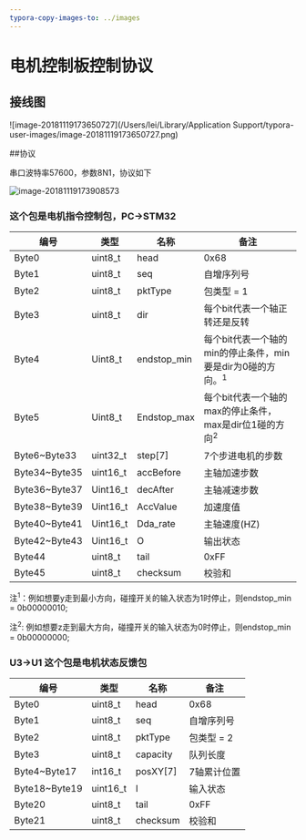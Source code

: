 ```yaml
---
typora-copy-images-to: ../images
---
```


# 电机控制板控制协议

## 接线图

![image-20181119173650727](/Users/lei/Library/Application Support/typora-user-images/image-20181119173650727.png)

##协议

串口波特率57600，参数8N1，协议如下

![image-20181119173908573](/Users/lei/Documents/workshop/githubleisong03/images/image-20181119173908573-2620348.png)

### 这个包是电机指令控制包，PC->STM32



| 编号          | 类型     | 名称        | 备注                                                         |
| ------------- | -------- | ----------- | ------------------------------------------------------------ |
| Byte0         | uint8_t  | head        | 0x68                                                         |
| Byte1         | uint8_t  | seq         | 自增序列号                                                   |
| Byte2         | uint8_t  | pktType     | 包类型 = 1                                                   |
| Byte3         | uint8_t  | dir         | 每个bit代表一个轴正转还是反转                                |
| Byte4         | Uint8_t  | endstop_min | 每个bit代表一个轴的min的停止条件，min要是dir为0碰的方向。<sup>1</sup> |
| Byte5         | Uint8_t  | Endstop_max | 每个bit代表一个轴的max的停止条件，max是dir位1碰的方向<sup>2</sup> |
| Byte6~Byte33  | uint32_t | step[7]     | 7个步进电机的步数                                            |
| Byte34~Byte35 | uint16_t | accBefore   | 主轴加速步数                                                 |
| Byte36~Byte37 | Uint16_t | decAfter    | 主轴减速步数                                                 |
| Byte38~Byte39 | Uint16_t | AccValue    | 加速度值                                                     |
| Byte40~Byte41 | Uint16_t | Dda_rate    | 主轴速度(HZ)                                                 |
| Byte42~Byte43 | Uint16_t | O           | 输出状态                                                     |
| Byte44        | uint8_t  | tail        | 0xFF                                                         |
| Byte45        | uint8_t  | checksum    | 校验和                                                       |

注<sup>1</sup>：例如想要y走到最小方向，碰撞开关的输入状态为1时停止，则endstop_min = 0b00000010; 

注<sup>2</sup>: 例如想要z走到最大方向，碰撞开关的输入状态为0时停止，则endstop_min = 0b00000000;



### U3->U1 这个包是电机状态反馈包

| 编号          | 类型     | 名称     | 备注        |
| ------------- | -------- | -------- | ----------- |
| Byte0         | uint8_t  | head     | 0x68        |
| Byte1         | uint8_t  | seq      | 自增序列号  |
| Byte2         | uint8_t  | pktType  | 包类型 = 2  |
| Byte3         | uint8_t  | capacity | 队列长度    |
| Byte4~Byte17  | int16_t  | posXY[7] | 7轴累计位置 |
| Byte18~Byte19 | uint16_t | I        | 输入状态    |
| Byte20        | uint8_t  | tail     | 0xFF        |
| Byte21        | uint8_t  | checksum | 校验和      |

